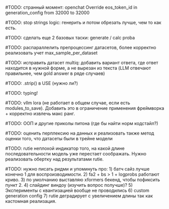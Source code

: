#TODO: странный момент: openchat Override eos_token_id in generation_config from 32000 to 32000

#TODO: stop strings logic: генерить и потом обрезать лучше, чем то как есть.

#TODO: сделать еще 2 базовых таски: generate / calc proba

#TODO: распараллелить препроцессинг датасетов, более корректно реализовать учет max_sample_per_dataset

#TODO: исправить датасет multiq: добавить вариант ответа, где ответ находится в нужной форме, а не вырезан из текста (LLM отвечают правильнее, чем gold answer в ряде случаев)

#TODO: .strip() в USE (нужно ли?)

#TODO: typing!

#TODO: vllm lora (не работает в общем случае, если есть modules_to_save). Добавить это в ограничение применения фреймворка + корректно извлечь макс ранг.

#TODO: ООП и другие приколы питона (где бы найти норм кодстайл?)

#TODO: оценить перплексию на данных и реализовать также метод оценки того, что датасеты были в трейне модели

#TODO: rutie неплохой индикатор того, на какой длине последовательности модель уже перестает соображать. Нужно реализовать обертку над результатами rutie.

#TODO: нужно писать ридми и упоминуть про: 1) батч сайз лучше конечно 1 для воспроизводимости. 2) fa2 + bs > 1 + logprobs работают криво. 3) по умолчанию выставляю xformers бекенд, чтобы пофиксить пункт 2. 4) слайдинг виндоу (изучить вопрос получше)? 5) Эксперименты с квантизацией вообще не проводились 6) custom generation config 7) rutie деградирует с увеличением длины так как кастомная реализация.